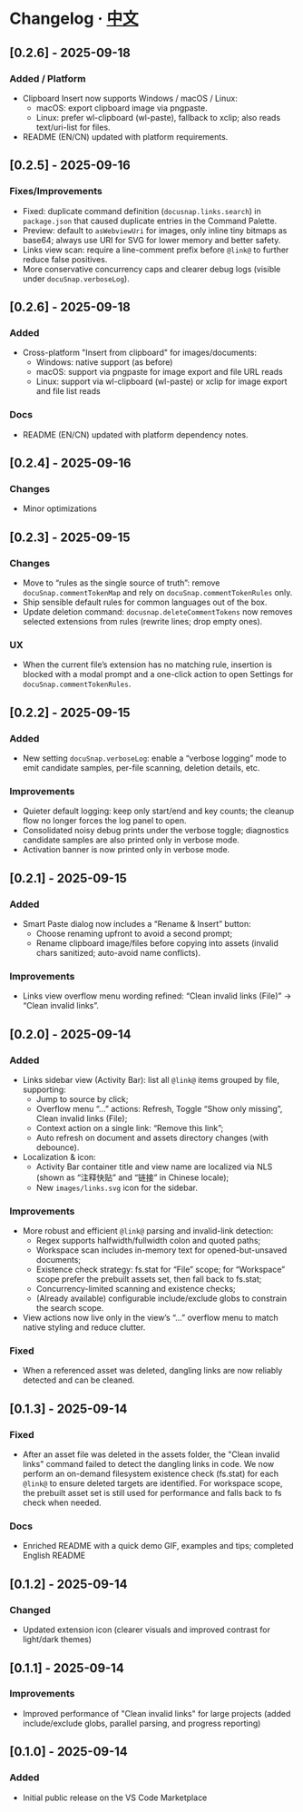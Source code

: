 # Changelog · [中文](CHANGELOG.md)

## [0.2.6] - 2025-09-18
### Added / Platform
- Clipboard Insert now supports Windows / macOS / Linux:
	- macOS: export clipboard image via pngpaste.
	- Linux: prefer wl-clipboard (wl-paste), fallback to xclip; also reads text/uri-list for files.
- README (EN/CN) updated with platform requirements.

## [0.2.5] - 2025-09-16
### Fixes/Improvements
- Fixed: duplicate command definition (`docusnap.links.search`) in `package.json` that caused duplicate entries in the Command Palette.
- Preview: default to `asWebviewUri` for images, only inline tiny bitmaps as base64; always use URI for SVG for lower memory and better safety.
- Links view scan: require a line-comment prefix before `@link@` to further reduce false positives.
- More conservative concurrency caps and clearer debug logs (visible under `docuSnap.verboseLog`).

## [0.2.6] - 2025-09-18
### Added
- Cross-platform "Insert from clipboard" for images/documents:
	- Windows: native support (as before)
	- macOS: support via pngpaste for image export and file URL reads
	- Linux: support via wl-clipboard (wl-paste) or xclip for image export and file list reads
### Docs
- README (EN/CN) updated with platform dependency notes.


## [0.2.4] - 2025-09-16
### Changes
- Minor optimizations

## [0.2.3] - 2025-09-15
### Changes
- Move to “rules as the single source of truth”: remove `docuSnap.commentTokenMap` and rely on `docuSnap.commentTokenRules` only.
- Ship sensible default rules for common languages out of the box.
- Update deletion command: `docusnap.deleteCommentTokens` now removes selected extensions from rules (rewrite lines; drop empty ones).

### UX
- When the current file’s extension has no matching rule, insertion is blocked with a modal prompt and a one-click action to open Settings for `docuSnap.commentTokenRules`.

## [0.2.2] - 2025-09-15
### Added
- New setting `docuSnap.verboseLog`: enable a “verbose logging” mode to emit candidate samples, per-file scanning, deletion details, etc.

### Improvements
- Quieter default logging: keep only start/end and key counts; the cleanup flow no longer forces the log panel to open.
- Consolidated noisy debug prints under the verbose toggle; diagnostics candidate samples are also printed only in verbose mode.
- Activation banner is now printed only in verbose mode.

## [0.2.1] - 2025-09-15
### Added
- Smart Paste dialog now includes a “Rename & Insert” button:
	- Choose renaming upfront to avoid a second prompt;
	- Rename clipboard image/files before copying into assets (invalid chars sanitized; auto-avoid name conflicts).

### Improvements
- Links view overflow menu wording refined: “Clean invalid links (File)” -> “Clean invalid links”.

## [0.2.0] - 2025-09-14
### Added
- Links sidebar view (Activity Bar): list all `@link@` items grouped by file, supporting:
	- Jump to source by click;
	- Overflow menu “…” actions: Refresh, Toggle “Show only missing”, Clean invalid links (File);
	- Context action on a single link: “Remove this link”;
	- Auto refresh on document and assets directory changes (with debounce).
- Localization & icon:
	- Activity Bar container title and view name are localized via NLS (shown as “注释快贴” and “链接” in Chinese locale);
	- New `images/links.svg` icon for the sidebar.

### Improvements
- More robust and efficient `@link@` parsing and invalid-link detection:
	- Regex supports halfwidth/fullwidth colon and quoted paths;
	- Workspace scan includes in-memory text for opened-but-unsaved documents;
	- Existence check strategy: fs.stat for “File” scope; for “Workspace” scope prefer the prebuilt assets set, then fall back to fs.stat;
	- Concurrency-limited scanning and existence checks;
	- (Already available) configurable include/exclude globs to constrain the search scope.
- View actions now live only in the view’s “…” overflow menu to match native styling and reduce clutter.

### Fixed
- When a referenced asset was deleted, dangling links are now reliably detected and can be cleaned.

## [0.1.3] - 2025-09-14
### Fixed
- After an asset file was deleted in the assets folder, the "Clean invalid links" command failed to detect the dangling links in code. We now perform an on-demand filesystem existence check (fs.stat) for each `@link@` to ensure deleted targets are identified. For workspace scope, the prebuilt asset set is still used for performance and falls back to fs check when needed.
### Docs
- Enriched README with a quick demo GIF, examples and tips; completed English README

## [0.1.2] - 2025-09-14
### Changed
- Updated extension icon (clearer visuals and improved contrast for light/dark themes)

## [0.1.1] - 2025-09-14
### Improvements
- Improved performance of "Clean invalid links" for large projects (added include/exclude globs, parallel parsing, and progress reporting)

## [0.1.0] - 2025-09-14
### Added
- Initial public release on the VS Code Marketplace
